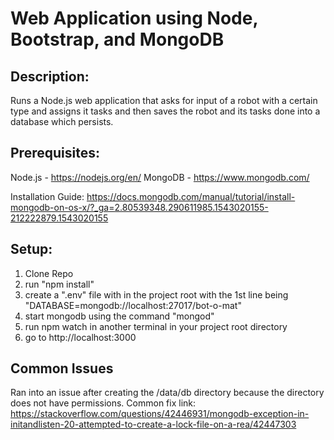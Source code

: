 # Web Application using Node, Bootstrap, and MongoDB

## Description:
Runs a Node.js web application that asks for input of a robot with a certain type and assigns it tasks and then saves the robot and its tasks done into a database which persists.

## Prerequisites:
Node.js - https://nodejs.org/en/ 
MongoDB - https://www.mongodb.com/

Installation Guide: https://docs.mongodb.com/manual/tutorial/install-mongodb-on-os-x/?_ga=2.80539348.290611985.1543020155-212222879.1543020155

## Setup:
1. Clone Repo
2. run "npm install"
3. create a ".env" file with in the project root with the 1st line being "DATABASE=mongodb://localhost:27017/bot-o-mat"
4. start mongodb using the command "mongod"
5. run npm watch in another terminal in your project root directory
6. go to http://localhost:3000

## Common Issues
Ran into an issue after creating the /data/db directory because the directory does not have permissions. Common fix link: https://stackoverflow.com/questions/42446931/mongodb-exception-in-initandlisten-20-attempted-to-create-a-lock-file-on-a-rea/42447303
